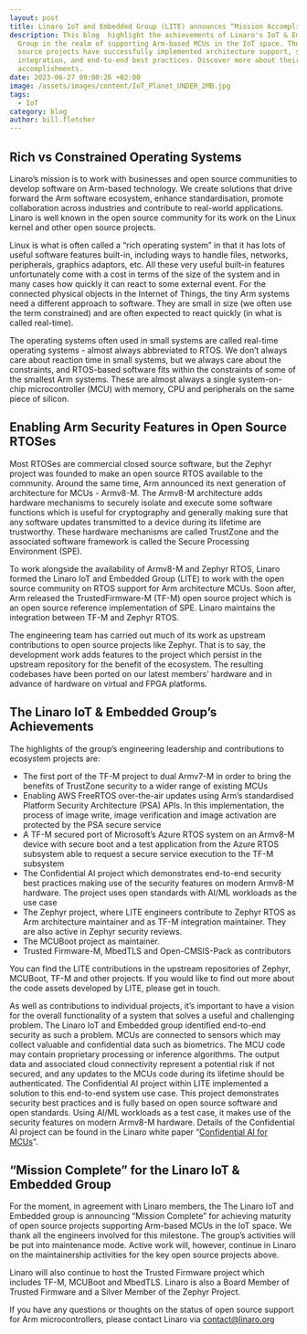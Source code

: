 ```yaml
---
layout: post
title: Linaro IoT and Embedded Group (LITE) announces “Mission Accomplished"
description: This blog  highlight the achievements of Linaro's IoT & Embedded
  Group in the realm of supporting Arm-based MCUs in the IoT space. Their open
  source projects have successfully implemented architecture support, security
  integration, and end-to-end best practices. Discover more about their
  accomplishments.
date: 2023-06-27 09:00:26 +02:00
image: /assets/images/content/IoT_Planet_UNDER_2MB.jpg
tags:
  - IoT
category: blog
author: bill.fletcher
---
```

## Rich vs Constrained Operating Systems

Linaro’s mission is to work with businesses and open source communities to develop software on Arm-based technology. We create solutions that drive forward the Arm software ecosystem, enhance standardisation, promote collaboration across industries and contribute to real-world applications. Linaro is well known in the open source community for its work on the Linux kernel and other open source projects.

Linux is what is often called a “rich operating system” in that it has lots of useful software features built-in, including ways to handle files, networks, peripherals, graphics adaptors, etc. All these very useful built-in features unfortunately come with a cost in terms of the size of the system and in many cases how quickly it can react to some external event. For the  connected physical objects in the Internet of Things, the tiny Arm systems need a different approach to software. They are small in size (we often use the term constrained) and are often expected to react quickly (in what is called real-time).

The operating systems often used in small systems are called real-time operating systems - almost always abbreviated to RTOS. We don’t always care about reaction time in small systems, but we always care about the constraints, and RTOS-based software fits within the constraints of some of the smallest Arm systems. These are almost always a single system-on-chip microcontroller (MCU) with memory, CPU and peripherals on the same piece of silicon. 

## Enabling Arm Security Features in Open Source RTOSes

Most RTOSes are commercial closed source software, but the Zephyr project was founded to make an open source RTOS available to the community. Around the same time, Arm announced its next generation of architecture for MCUs - Armv8-M. The Armv8-M architecture adds hardware mechanisms to securely isolate and execute some software functions which is useful for cryptography and generally making sure that any software updates transmitted to a device during its lifetime are trustworthy. These hardware mechanisms are called TrustZone and the associated software framework is called the Secure Processing Environment (SPE). 

To work alongside the availability of Armv8-M and Zephyr RTOS, Linaro formed the Linaro IoT and Embedded Group (LITE) to work with the open source community on RTOS support for Arm architecture MCUs. Soon after, Arm released the TrustedFirmware-M (TF-M) open source project which is an open source reference implementation of SPE. Linaro maintains the integration between TF-M and Zephyr RTOS.

The engineering team has carried out much of its work as upstream contributions to open source projects like Zephyr. That is to say, the development work adds features to the project which persist in the upstream repository for the benefit of the ecosystem. The resulting codebases have been ported on our latest members’ hardware and in advance of hardware on virtual and FPGA platforms.

## The Linaro IoT & Embedded Group’s Achievements 

The highlights of the group’s engineering leadership and contributions to ecosystem projects are:

* The first port of the TF-M project to dual Armv7-M in order to bring the benefits of TrustZone security to a wider range of existing MCUs
* Enabling AWS FreeRTOS over-the-air updates using Arm’s standardised Platform Security Architecture (PSA) APIs. In this implementation, the process of image write, image verification and image activation are protected by the PSA secure service
* A TF-M secured port of Microsoft’s Azure RTOS system on an Armv8-M device with secure boot and a test application from the Azure RTOS subsystem able to request a secure service execution to the TF-M subsystem
* The Confidential AI project which demonstrates end-to-end security best practices making use of the security features on modern Armv8-M hardware. The project uses open standards with AI/ML workloads as the use case
* The Zephyr project, where LITE engineers contribute to Zephyr RTOS as Arm architecture maintainer and as TF-M integration maintainer. They are also active in Zephyr security reviews.
* The MCUBoot project as maintainer.
* Trusted Firmware-M, MbedTLS and Open-CMSIS-Pack as contributors

You can find the LITE contributions in the upstream repositories of Zephyr, MCUBoot, TF-M and other projects. If you would like to find out more about the code assets developed by LITE, please get in touch.

As well as contributions to individual projects, it’s important to have a vision for the overall functionality of a system that solves a useful and challenging problem. The Linaro IoT and Embedded group identified end-to-end security as such a problem. MCUs are connected to sensors which may collect valuable and confidential data such as biometrics. The MCU code may contain proprietary processing or inference algorithms. The output data and associated cloud connectivity represent a potential risk if not secured, and any updates to the MCUs code during its lifetime should be authenticated. The Confidential AI project within LITE implemented a solution to this end-to-end system use case. This project demonstrates security best practices and is fully based on open source software and open standards. Using AI/ML workloads as a test case, it makes use of the security features on modern Armv8-M hardware. Details of the Confidential AI project can be found in the Linaro white paper “[Confidential AI for MCUs](https://static.linaro.org/assets/ConfidentialAI-LinaroWhitePaper.pdf)”.

## “Mission Complete” for the Linaro IoT & Embedded Group

For the moment, in agreement with Linaro members, the The Linaro IoT and Embedded group is announcing “Mission Complete” for achieving maturity of open source projects supporting Arm-based MCUs in the IoT space. We thank all the engineers involved for this milestone. The group’s activities will be put into maintenance mode. Active work will, however, continue in Linaro on the maintainership activities for the key open source projects above. 

Linaro will also continue to host the Trusted Firmware project which includes TF-M, MCUBoot and MbedTLS. Linaro is also a Board Member of Trusted Firmware and a Silver Member of the Zephyr Project.

If you have any questions or thoughts on the status of open source support for Arm microcontrollers, please contact Linaro via [contact@linaro.org](mailto:contact@linaro.org)